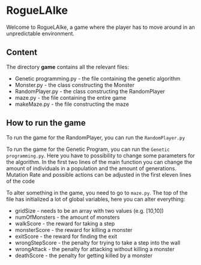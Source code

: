 # RogueLAIke

Welcome to RogueLAIke, a game where the player has to move around in an unpredictable environment.

## Content
The directory **game** contains all the relevant files:
* Genetic programming.py 	- the file containing the genetic algorithm
* Monster.py			- the class constructing the Monster
* RandomPlayer.py		- the class constructing the RandomPlayer
* maze.py			- the file containing the entire game
* makeMaze.py			- the file constructing the maze

## How to run the game
To run the game for the RandomPlayer, you can run the `RandomPlayer.py`

To run the game for the Genetic Program, you can run the `Genetic programming.py`. Here you have to possibility to change some parameters for the algorithm. In the first two lines of the main function you can change the amount of individuals in a population and the amount of generations. Mutation Rate and possible actions can be adjusted in the first eleven lines of the code

To alter something in the game, you need to go to `maze.py`. The top of the file has initialized a lot of global variables, here you can alter everything:
* gridSize		- needs to be an array with two values (e.g. [10,10])
* numOfMonsters 	- the amount of monsters
* walkScore		- the reward for taking a step
* monsterScore		- the reward for killing a monster
* exitScore		- the reward for finding the exit
* wrongStepScore	- the penalty for trying to take a step into the wall
* wrongAttack		- the penalty for attacking without killing a monster
* deathScore		- the penalty for getting killed by a monster
